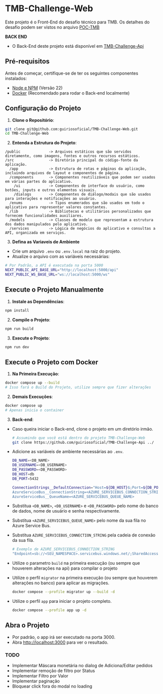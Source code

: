 # TMB-Challenge-Web

Este projeto é o Front-End do desafio técnico para TMB.
Os detalhes do desafio podem ser vistos no arquivo [POC-TMB](https://github.com/guiriosoficial/TMB-Challenge-Web/blob/main/POC-TMB.pdf)

**BACK END**
- O Back-End deste projeto está disponível em [TMB-Challenge-Api](https://github.com/guiriosoficial/TMB-Challenge-Api)

## Pré-requisitos

Antes de começar, certifique-se de ter os seguintes componentes instalados:

- [Node e NPM](https://nodejs.org/en) (Versão 22)
- [Docker](https://www.docker.com/products/docker-desktop/) (Recomendado para rodar o Back-end localmente)

## Configuração do Projeto

1. **Clone o Repositório**:
```bash
git clone git@github.com:guiriosoficial/TMB-Challenge-Web.git
cd TMB-Challenge-Web
```

2. **Entenda a Estrutura do Projeto**:
```
/public             -> Arquivos estáticos que são servidos diretamente, como imagens, fontes e outros recursos estáticos.      
/src                -> Diretório principal do código-fonte da aplicação.
  /app              -> Estrutura de rotas e páginas da aplicação, incluindo arquivos de layout e componentes de página.
  /components       -> Componentes reutilizáveis que podem ser usados em várias partes do aplicativo.
    /ui             -> Componentes de interface do usuário, como botões, inputs e outros elementos visuais.
    /dialogs        -> Componentes de diálogo/modais que são usados para interações e notificações ao usuário.
  /enums            -> Tipos enumerados que são usados em todo o aplicativo para representar valores constantes.
  /lib              -> Bibliotecas e utilitários personalizados que fornecem funcionalidades auxiliares.
  /models           -> Classes de modelo que representam a estrutura dos dados manipulados pelo aplicativo.
  /services         -> Lógica de negócios do aplicativo e consultas a API, organizada em serviços.
```

3. **Defina as Variaveis de Ambiente**
  - Crie um arquivo `.env` ou `.env.local` na raiz do projeto.
  - Atualize o arquivo com as variáveis necessárias:
```bash
# Por Padrão, a API é executada na porta 5000
NEXT_PUBLIC_API_BASE_URL="http://localhost:5000/api"
NEXT_PUBLIC_WS_BASE_URL="ws://localhost:5000/ws"
```

## Execute o Projeto Manualmente

1. **Instale as Dependências**:
```bash
npm install
```

2. **Compile o Projeto**:
```bash
npm run build
```

3. **Execute o Projeto**:
```bash
npm run dev
```

## Execute o Projeto com Docker

1. **Na Primeira Execução**:
```bash
docker compose up --build
# Isso fará o Build do Projeto, utilize sempre que fizer alterações
```

2. **Demais Execuções**:
```bash
docker compose up
# Apenas inicia o container
```

3. **Back-end**:
  - Caso queira iniciar o Back-end, clone o projeto em um diretório irmão.
    ```bash
    # Assumindo que você está dentro do projeto TMB-Challenge-Web
    git clone https://github.com/guiriosoficial/TMB-Challenge-Api ../
    ```

  - Adicione as variáveis de ambiente necessárias ao `.env`.
    ```bash
    DB_NAME=<DB_NAME>
    DB_USERNAME=<DB_USERNAME>
    DB_PASSWORD=<DB_PASSWORD>
    DB_HOST=db
    DB_PORT=5432

    ConnectionStrings__DefaultConnection="Host=${DB_HOST}$;Port=${DB_PORT};Database=${DB_NAME};Username=${DB_USERNAME};Password=${DB_PASSWORD}""
    AzureServiceBus__ConnectionString=<AZURE_SERVICEBUS_CONNECTION_STRING>
    AzureServiceBus__QueueName=<AZURE_SERVICEBUS_QUEUE_NAME>
    ```
  
  - Substitua `<DB_NAME>`, `<DB_USERNAME>` e `<DB_PASSWORD>` pelo nome do banco de dados, nome de usuário e senha respectivamente.
  - Substitua `<AZURE_SERVICEBUS_QUEUE_NAME>` pelo nome da sua fila no Azure Service Bus.
  - Substitua `AZURE_SERVICEBUS_CONNECTION_STRING` pela cadeia de conexão da sua fila.
    ```bash
    # Exemplo de AZURE_SERVICEBUS_CONNECTION_STRING
    "Endpoint=sb://<SEU_NAMESPACE>.servicebus.windows.net/;SharedAccessKeyName=<NOME_DA_CHAVE_DE_ACESSP>;SharedAccessKey=<CHAVE_DE_ACESSO>"
    ```

  - Utilize o parametro `build` na primeira execução (ou sempre que houverem alterações na api) para compilar o projeto
  - Utilize o perfil `migrator` na primeira execução (ou sempre que houverem alterações no banco) para aplicar as migrações.
    ```bash
    docker compose --profile migrator up --build -d
    ```

  - Utilize o perfil `app` para iniciar o projeto completo.
    ```bash
    docker compose --profile app up -d
    ```

## Abra o Projeto
- Por padrão, o app irá ser executado na porta 3000.
- Abra [http://localhost:3000](http://localhost:3000) para ver o resultado.

### TODO
- Implementar Máscara monetária no dialog de Adiciona/Editar pedidos
- Implementar remoção de filtro por Status
- Implementar Filtro por Valor
- Implementar paginação
- Bloquear click fora do modal no loading
